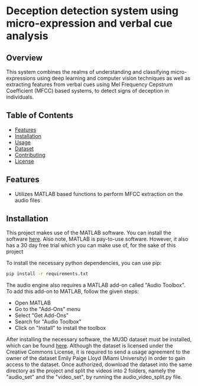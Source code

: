 # Deception detection system using micro-expression and verbal cue analysis

## Overview

This system combines the realms of understanding and classifying micro-expressions using deep learning and computer vision techniques as well as extracting features from verbal cues using Mel Frequency Cepstrum Coefficient (MFCC) based systems, to detect signs of deception in individuals.

## Table of Contents

- [Features](#features)
- [Installation](#installation)
- [Usage](#usage)
- [Dataset](#dataset)
- [Contributing](#contributing)
- [License](#license)

## Features

- Utilizes MATLAB based functions to perform MFCC extraction on the audio files

## Installation

This project makes use of the MATLAB software. You can install the software [here](https://www.mathworks.com/help/install/ug/install-products-with-internet-connection.html). Also note, MATLAB is pay-to-use software. However, it also has a 30 day free trial which you can make use of, for the sake of this project

To install the necessary python dependencies, you can use pip:

```bash
pip install -r requirements.txt

```

The audio engine also requires a MATLAB add-on called "Audio Toolbox". To add this add-on to MATLAB, follow the given steps:

- Open MATLAB
- Go to the "Add-Ons" menu
- Select "Get Add-Ons"
- Search for "Audio Toolbox"
- Click on "Install" to install the toolbox

After installing the necessary software, the MU3D dataset must be installed, which can be found [here](https://sc.lib.miamioh.edu/handle/2374.MIA/6067). Although the dataset is licensed under the Creative Commons License, it is required to send a usage agreement to the owner of the dataset Emily Paige Lloyd (Miami University) in order to gain access to the dataset. Once authorized, download the dataset into the same directory as the project and split the videos into 2 folders, namely the "audio_set" and the "video_set", by running the audio_video_split.py file.
